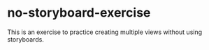 # no-storyboard-exercise

This is an exercise to practice creating multiple views without using storyboards.
